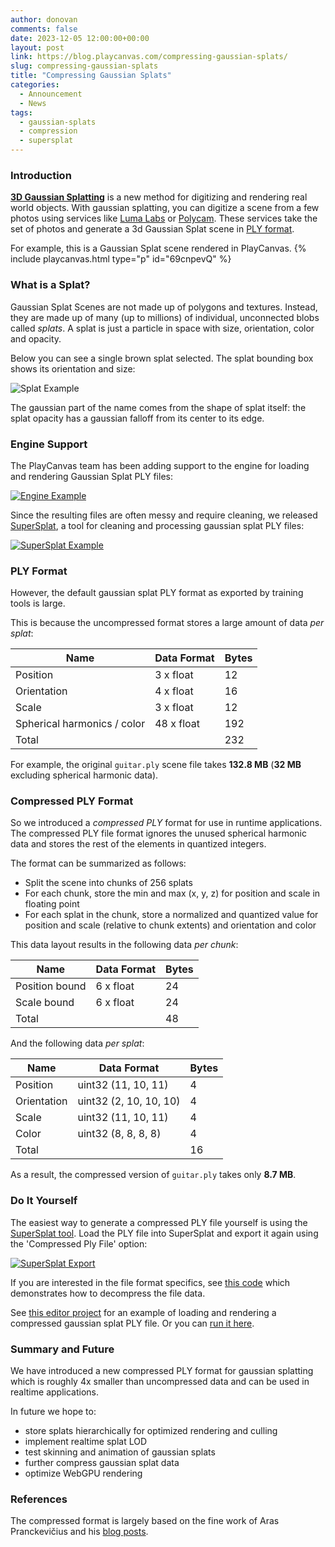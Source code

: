 ```yaml
---
author: donovan
comments: false
date: 2023-12-05 12:00:00+00:00
layout: post
link: https://blog.playcanvas.com/compressing-gaussian-splats/
slug: compressing-gaussian-splats
title: "Compressing Gaussian Splats"
categories:
  - Announcement
  - News
tags:
  - gaussian-splats
  - compression
  - supersplat
---
```


### Introduction

[**3D Gaussian Splatting**](https://repo-sam.inria.fr/fungraph/3d-gaussian-splatting/) is a new method for digitizing and rendering real world objects. With gaussian splatting, you can digitize a scene from a few photos using services like [Luma Labs](https://lumalabs.ai/) or [Polycam](https://poly.cam/). These services take the set of photos and generate a 3d Gaussian Splat scene in [PLY format](<https://en.wikipedia.org/wiki/PLY_(file_format)>).

For example, this is a Gaussian Splat scene rendered in PlayCanvas.
{% include playcanvas.html type="p" id="69cnpevQ" %}

### What is a Splat?

Gaussian Splat Scenes are not made up of polygons and textures. Instead, they are made up of many (up to millions) of individual, unconnected blobs called _splats_. A splat is just a particle in space with size, orientation, color and opacity.

Below you can see a single brown splat selected. The splat bounding box shows its orientation and size:

![Splat Example](/img/splat-example.gif)

The gaussian part of the name comes from the shape of splat itself: the splat opacity has a gaussian falloff from its center to its edge.

### Engine Support

The PlayCanvas team has been adding support to the engine for loading and rendering Gaussian Splat PLY files:

[![Engine Example](/img/gaussian-splat-example.gif)](https://playcanvas.github.io/#/loaders/splat-many)

Since the resulting files are often messy and require cleaning, we released [SuperSplat](https://playcanvas.com/super-splat), a tool for cleaning and processing gaussian splat PLY files:

[![SuperSplat Example](/img/super-splat-example.gif)](https://playcanvas.com/super-splat?load=https://code.playcanvas.com/viewer/guitar-cleaned.ply)

### PLY Format

However, the default gaussian splat PLY format as exported by training tools is large.

This is because the uncompressed format stores a large amount of data _per splat_:

| Name                        | Data Format | Bytes |
| --------------------------- | ----------- | ----- |
| Position                    | 3 x float   | 12    |
| Orientation                 | 4 x float   | 16    |
| Scale                       | 3 x float   | 12    |
| Spherical harmonics / color | 48 x float  | 192   |
| Total                       |             | 232   |

For example, the original `guitar.ply` scene file takes **132.8 MB** (**32 MB** excluding spherical harmonic data).

### Compressed PLY Format

So we introduced a _compressed PLY_ format for use in runtime applications. The compressed PLY file format ignores the unused spherical harmonic data and stores the rest of the elements in quantized integers.

The format can be summarized as follows:

- Split the scene into chunks of 256 splats
- For each chunk, store the min and max (x, y, z) for position and scale in floating point
- For each splat in the chunk, store a normalized and quantized value for position and scale (relative to chunk extents) and orientation and color

This data layout results in the following data _per chunk_:

| Name           | Data Format | Bytes |
| -------------- | ----------- | ----- |
| Position bound | 6 x float   | 24    |
| Scale bound    | 6 x float   | 24    |
| Total          |             | 48    |

And the following data _per splat_:

| Name        | Data Format            | Bytes |
| ----------- | ---------------------- | ----- |
| Position    | uint32 (11, 10, 11)    | 4     |
| Orientation | uint32 (2, 10, 10, 10) | 4     |
| Scale       | uint32 (11, 10, 11)    | 4     |
| Color       | uint32 (8, 8, 8, 8)    | 4     |
| Total       |                        | 16    |

As a result, the compressed version of `guitar.ply` takes only **8.7 MB**.

### Do It Yourself

The easiest way to generate a compressed PLY file yourself is using the [SuperSplat tool](https://playcanvas.com/super-splat). Load the PLY file into SuperSplat and export it again using the 'Compressed Ply File' option:

[![SuperSplat Export](/img/super-splat-export.png)](https://playcanvas.com/super-splat)

If you are interested in the file format specifics, see [this code](https://github.com/playcanvas/engine/blob/a86bd8be0cfd4e39e9ba5e5466acb6875ab9906e/extras/splat/splat-data.js#L257) which demonstrates how to decompress the file data.

See [this editor project](https://playcanvas.com/project/1165904/overview/gaussiansplatdemo) for an example of loading and rendering a compressed gaussian splat PLY file. Or you can [run it here](https://playcanv.as/p/69cnpevQ/).

### Summary and Future

We have introduced a new compressed PLY format for gaussian splatting which is roughly 4x smaller than uncompressed data and can be used in realtime applications.

In future we hope to:

- store splats hierarchically for optimized rendering and culling
- implement realtime splat LOD
- test skinning and animation of gaussian splats
- further compress gaussian splat data
- optimize WebGPU rendering

### References

The compressed format is largely based on the fine work of Aras Pranckevičius and his [blog posts](https://aras-p.info/).
